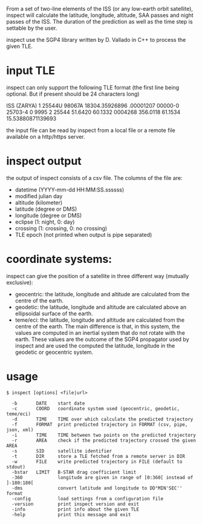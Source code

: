 From a set of two-line elements of the ISS (or any low-earth orbit satellite),
inspect will calculate the latitude, longitude, altitude, SAA passes and night
passes of the ISS. The duration of the prediction as well as the time step is
settable by the user.

inspect use the SGP4 library written by D. Vallado in C++ to process the given
TLE.

# input TLE

inspect can only support the following TLE format (the first line being optional.
But if present should be 24 characters long)

ISS (ZARYA)
1 25544U 98067A   18304.35926896  .00001207  00000-0  25703-4 0  9995
2 25544  51.6420  60.1332 0004268 356.0118  61.1534 15.53880871139693

the input file can be read by inspect from a local file or a remote file available
on a http/https server.

# inspect output

the output of inspect consists of a csv file. The columns of the file are:

- datetime (YYYY-mm-dd HH:MM:SS.ssssss)
- modified julian day
- altitude (kilometer)
- latitude (degree or DMS)
- longitude (degree or DMS)
- eclipse (1: night, 0: day)
- crossing (1: crossing, 0: no crossing)
- TLE epoch (not printed when output is pipe separated)

# coordinate systems:

inspect can give the position of a satellite in three different way (mutually
exclusive):

* geocentric: the latitude, longitude and altitude are calculated from the centre
of the earth.
* geodetic: the latitude, longitude and altitude are calculated above an ellipsoidal
surface of the earth.
* teme/eci: the latitude, longitude and altitude are calculated from the centre of the
earth. The main difference is that, in this system, the values are computed in an
inertial system that do not rotate with the earth. These values are the outcome
of the SGP4 propagator used by inspect and are used the computed the latitude,
longitude in the geodetic or geocentric system.

# usage

```
$ inspect [options] <file|url>

  -b       DATE    start date
  -c       COORD   coordinate system used (geocentric, geodetic, teme/eci)
  -d       TIME    TIME over which calculate the predicted trajectory
  -f       FORMAT  print predicted trajectory in FORMAT (csv, pipe, json, xml)
  -i       TIME    TIME between two points on the predicted trajectory
  -r       AREA    check if the predicted trajectory crossed the given AREA
  -s       SID     satellite identifier
  -t       DIR     store a TLE fetched from a remote server in DIR
  -w       FILE    write predicted trajectory in FILE (default to stdout)
  -bstar   LIMIT   B-STAR drag coefficient limit
  -360             longitude are given in range of [0:360[ instead of ]-180:180[
  -dms             convert latitude and longitude to DD°MIN'SEC'' format
  -config          load settings from a configuration file
  -version         print inspect version and exit
  -info            print info about the given TLE
  -help            print this message and exit
```
